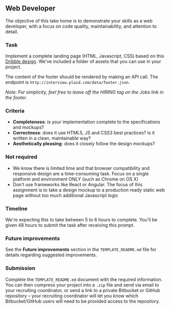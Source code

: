 ## Web Developer

The objective of this take home is to demonstrate your skills as a web
developer, with a focus on code quality, maintainability, and attention to
detail.

### Task

Implement a complete landing page (HTML, Javascript, CSS) based on this [Dribble design](https://dribbble.com/shots/2905982-Marketing-Page-Exercise). We've included a folder of assets that you can use in your project.

The content of the footer should be rendered by making an API call. The endpoint is `http://interview.plaid.com/data/footer.json`.


*Note: For simplicity, feel free to leave off the HIRING tag on the Jobs link in the footer.*

### Criteria
- **Completeness**: is your implementation complete to the specifications and
  mockups?
- **Correctness**: does it use HTML5, JS and CSS3 best practices? is it written
  in a clean, maintainable way?
- **Aesthetically pleasing**: does it closely follow the design mockups?

### Not required

- We know there is limited time and that browser compatibility and responsive design are a
  time-consuming task. Focus on a single platform and environment ONLY
  (such as Chrome on OS X)
- Don’t use frameworks like React or Angular. The focus of this assignment is
  to take a design mockup to a production ready static web page without too
  much additional Javascript logic

### Timeline

We're expecting this to take between 5 to 6 hours to complete. You'll be given
48 hours to submit the task after receiving this prompt.

### Future improvements

See the **Future improvements** section in the `TEMPLATE_README.md` file for
details regarding suggested improvements.

### Submission

Complete the `TEMPLATE_README.md` document with the required information.
You can then compress your project into a `.zip` file and send via email to
your recruiting coordinator, or send a link to a private Bitbucket or GitHub
repository – your recruiting coordinator will let you know which
Bitbucket/GitHub users will need to be provided access to the repository.
